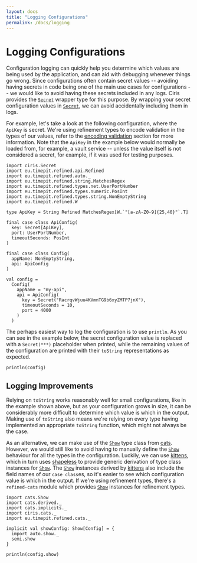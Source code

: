 ```yaml
---
layout: docs
title: "Logging Configurations"
permalink: /docs/logging
---
```


# Logging Configurations
Configuration logging can quickly help you determine which values are being used by the application, and can aid with debugging whenever things go wrong. Since configurations often contain secret values -- avoiding having secrets in code being one of the main use cases for configurations -- we would like to avoid having these secrets included in any logs. Ciris provides the [`Secret`][Secret] wrapper type for this purpose. By wrapping your secret configuration values in [`Secret`][Secret], we can avoid  accidentally including them in logs.

For example, let's take a look at the following configuration, where the `ApiKey` is secret. We're using refinement types to encode validation in the types of our values, refer to the [encoding validation](/docs/validation) section for more information. Note that the `ApiKey` in the example below would normally be loaded from, for example, a vault service -- unless the value itself is not considered a secret, for example, if it was used for testing purposes.

```tut:silent
import ciris.Secret
import eu.timepit.refined.api.Refined
import eu.timepit.refined.auto._
import eu.timepit.refined.string.MatchesRegex
import eu.timepit.refined.types.net.UserPortNumber
import eu.timepit.refined.types.numeric.PosInt
import eu.timepit.refined.types.string.NonEmptyString
import eu.timepit.refined.W

type ApiKey = String Refined MatchesRegex[W.`"[a-zA-Z0-9]{25,40}"`.T]

final case class ApiConfig(
  key: Secret[ApiKey],
  port: UserPortNumber,
  timeoutSeconds: PosInt
)

final case class Config(
  appName: NonEmptyString,
  api: ApiConfig
)

val config =
  Config(
    appName = "my-api",
    api = ApiConfig(
      key = Secret("RacrqvWjuu4KVmnTG9b6xyZMTP7jnX"),
      timeoutSeconds = 10,
      port = 4000
    )
  )
```

The perhaps easiest way to log the configuration is to use `println`. As you can see in the example below, the secret configuration value is replaced with a `Secret(***)` placeholder when printed, while the remaining values of the configuration are printed with their `toString` representations as expected.

```tut:book
println(config)
```

## Logging Improvements
Relying on `toString` works reasonably well for small configurations, like in the example shown above, but as your configuration grows in size, it can be considerably more difficult to determine which value is which in the output. Making use of `toString` also means we're relying on every type having implemented an appropriate `toString` function, which might not always be the case.

As an alternative, we can make use of the [`Show`][Show] type class from [cats](/docs/cats-module). However, we would still like to avoid having to manually define the [`Show`][Show] behaviour for all the types in the configuration. Luckily, we can use [kittens][kittens], which in turn uses [shapeless][shapeless] to provide generic derivation of type class instances for [`Show`][Show]. The [`Show`][Show] instances derived by [kittens][kittens] also include the field names of our `case class`es, so it's easier to see which configuration value is which in the output. If we're using refinement types, there's a `refined-cats` module which provides [`Show`][Show] instances for refinement types.

```tut:silent
import cats.Show
import cats.derived._
import cats.implicits._
import ciris.cats._
import eu.timepit.refined.cats._

implicit val showConfig: Show[Config] = {
  import auto.show._
  semi.show
}
```

```tut:book
println(config.show)
```

[Secret]: /api/ciris/Secret.html
[kittens]: https://github.com/milessabin/kittens
[Show]: https://typelevel.org/cats/typeclasses/show.html
[shapeless]: https://github.com/milessabin/shapeless
